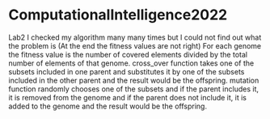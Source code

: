 # ComputationalIntelligence2022
Lab2
I checked my algorithm many many times but I could not find out what the problem is (At the end the fitness values are not right)
For each genome the fitness value is the number of covered elements divided by the total number of elements of that genome.
cross_over function takes one of the subsets included in one parent and substitutes it by one of the subsets included in the other parent and the result would be the offspring.
mutation function randomly chooses one of the subsets and if the parent includes it, it is removed from the genome and if the parent does not include it, it is added to the genome and the result would be the offspring.